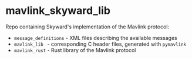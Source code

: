 # mavlink_skyward_lib

Repo containing Skyward's implementation of the Mavlink protocol:

* `message_definitions` - XML files describing the available messages
* `mavlink_lib ` - corresponding C header files, generated with `pymavlink`
* `mavlink_rust` - Rust library of the Mavlink protocol
